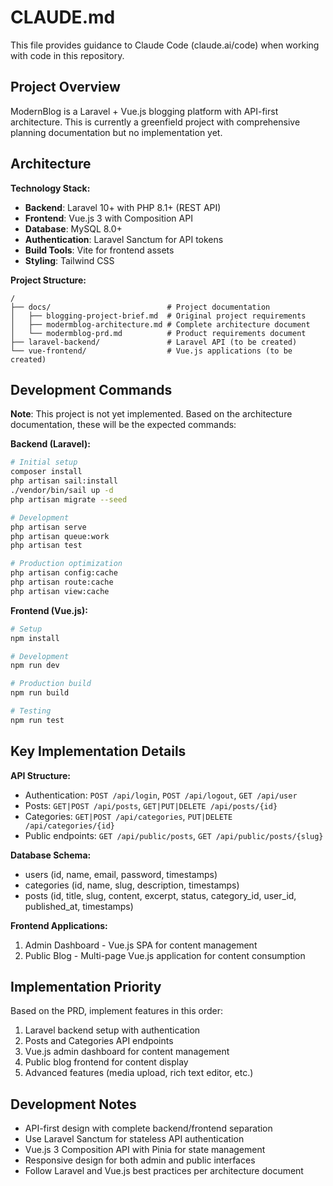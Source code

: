 # CLAUDE.md

This file provides guidance to Claude Code (claude.ai/code) when working with code in this repository.

## Project Overview

ModernBlog is a Laravel + Vue.js blogging platform with API-first architecture. This is currently a greenfield project with comprehensive planning documentation but no implementation yet.

## Architecture

**Technology Stack:**
- **Backend**: Laravel 10+ with PHP 8.1+ (REST API)
- **Frontend**: Vue.js 3 with Composition API
- **Database**: MySQL 8.0+
- **Authentication**: Laravel Sanctum for API tokens
- **Build Tools**: Vite for frontend assets
- **Styling**: Tailwind CSS

**Project Structure:**
```
/
├── docs/                          # Project documentation
│   ├── blogging-project-brief.md  # Original project requirements
│   ├── modermblog-architecture.md # Complete architecture document
│   └── modermblog-prd.md          # Product requirements document
├── laravel-backend/               # Laravel API (to be created)
└── vue-frontend/                  # Vue.js applications (to be created)
```

## Development Commands

**Note**: This project is not yet implemented. Based on the architecture documentation, these will be the expected commands:

**Backend (Laravel):**
```bash
# Initial setup
composer install
php artisan sail:install
./vendor/bin/sail up -d
php artisan migrate --seed

# Development
php artisan serve
php artisan queue:work
php artisan test

# Production optimization
php artisan config:cache
php artisan route:cache
php artisan view:cache
```

**Frontend (Vue.js):**
```bash
# Setup
npm install

# Development
npm run dev

# Production build
npm run build

# Testing
npm run test
```

## Key Implementation Details

**API Structure:**
- Authentication: `POST /api/login`, `POST /api/logout`, `GET /api/user`
- Posts: `GET|POST /api/posts`, `GET|PUT|DELETE /api/posts/{id}`
- Categories: `GET|POST /api/categories`, `PUT|DELETE /api/categories/{id}`
- Public endpoints: `GET /api/public/posts`, `GET /api/public/posts/{slug}`

**Database Schema:**
- users (id, name, email, password, timestamps)
- categories (id, name, slug, description, timestamps)  
- posts (id, title, slug, content, excerpt, status, category_id, user_id, published_at, timestamps)

**Frontend Applications:**
1. Admin Dashboard - Vue.js SPA for content management
2. Public Blog - Multi-page Vue.js application for content consumption

## Implementation Priority

Based on the PRD, implement features in this order:
1. Laravel backend setup with authentication
2. Posts and Categories API endpoints  
3. Vue.js admin dashboard for content management
4. Public blog frontend for content display
5. Advanced features (media upload, rich text editor, etc.)

## Development Notes

- API-first design with complete backend/frontend separation
- Use Laravel Sanctum for stateless API authentication
- Vue.js 3 Composition API with Pinia for state management
- Responsive design for both admin and public interfaces
- Follow Laravel and Vue.js best practices per architecture document